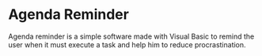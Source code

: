 # Agenda Reminder
Agenda reminder is a simple software made with Visual Basic to remind the user when it must execute a task and help him to reduce procrastination.

